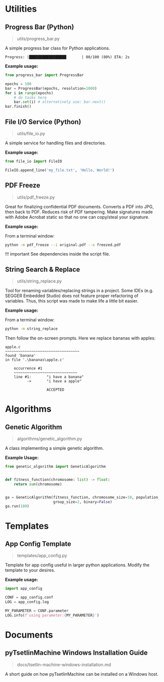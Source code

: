 # Utilities

## Progress Bar (Python)

> utils/progress_bar.py

A simple progress bar class for Python applications.

    Progress: |█████████████████       | 80/100 (80%) ETA: 2s

**Example usage:**

```python
from progress_bar import ProgressBar

epochs = 100
bar = ProgressBar(epochs, resolution=1000)
for i in range(epochs)
    # do tasks here
    bar.set(i) # alternatively use: bar.next()
bar.finish()
```

## File I/O Service (Python)

> utils/file_io.py

A simple service for handling files and directories. 

**Example usage:**

```python
from file_io import FileIO

FileIO.append_line('my_file.txt', 'Hello, World!')
```

## PDF Freeze

> utils/pdf_freeze.py

Great for finalizing confidential PDF documents. 
Converts a PDF into JPG, then back to PDF. 
Reduces risk of PDF tampering.
Make signatures made with Adobe Acrobat static
so that no one can copy/steal your signature. 

**Example usage:**

From a terminal window:

```bash
python -m pdf_freeze --i original.pdf --o freezed.pdf
```

!!! important
    See dependencies inside the script file. 

## String Search & Replace

> utils/string_replace.py

Tool for renaming variables/replacing strings in a project. 
Some IDEs (e.g. SEGGER Embedded Studio) does not feature
proper refactoring of variables. 
Thus, this script was made to make life a little bit easier. 

**Example usage:**

From a terminal window:

```bash
python -m string_replace
```

Then follow the on-screen prompts. 
Here we replace bananas with apples:

    apple.c
    ~~~~~~~~~~~~~~~~~~~~~~~~~~~~~~~~~~
    found 'banana'
    in file '.\bananas\apple.c'

        occurrence #1
        ~~~~~~~~~~~~~~~~~~~~~~~~~~~~~
        line #1:       "i have a banana"
              ->       "i have a apple"

                       ACCEPTED

# Algorithms

## Genetic Algorithm

> algorithms/genetic_algorithm.py

A class implementing a simple genetic algorithm. 

**Example Usage:**

```python
from genetic_algorithm import GeneticAlgorithm


def fitness_function(chromosome: list) -> float:
    return sum(chromosome)


ga = GeneticAlgorithm(fitness_function, chromosome_size=10, population_size=100, nr_of_levels=2
                      group_size=2, binary=False)
ga.run(100)
```

# Templates

## App Config Template

> templates/app_config.py

Template for app config useful in larger python applications. 
Modify the template to your desires. 

**Example usage:**

```python
import app_config

CONF = app_config.conf
LOG = app_config.log

MY_PARAMETER = CONF.parameter
LOG.info(f'using parameter:{MY_PARAMETER}')
```

# Documents

## pyTsetlinMachine Windows Installation Guide

> docs/tsetlin-machine-windows-installation.md

A short guide on how pyTsetlinMachine can be installed on a Windows host. 
